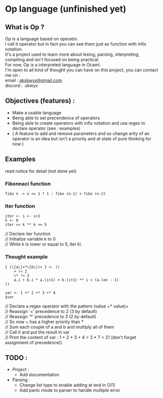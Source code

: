 # Op language (unfinished yet)

## What is Op ?

Op is a language based on operator.\
I call it operator but in fact you can see them just as function with infix notation.\
It's a project used to learn more about lexing, parsing, interpreting, compiling and isn't focused on being practical.\
For now, Op is a interpreted language in Ocaml.\
I'm open to all kind of thought you can have on this project, you can contact me on :\
email : akskwyx@gmail.com\
discord : .skwyx

## Objectives (features) :

- Make a usable language
- Being able to set precendence of operators
- Being able to create operators with infix notation and use regex to declare operator (see : examples)
- ( A feature to add and remove parameters and so change arity of an operator is an idea but isn't a priority and at state of pure thinking for now )

## Examples

read notice for detail (not done yet)

### Fibonnaci function
`fibo n -> n <= 1 ? 1 : fibo (n-1) + fibo (n-2)`

### Iter function
```
iter <- i <- i+1
k <- 0
iter >> k ** k <= 5
```

// Declare iter function\
// Initialize variable k to 0\
// While k is lower or equal to 5, iter k\

### Thought example
```
{ (\[a\]+*\[b\])+ } <- ((
    + !< 2
    \* !< 3
    a.i + b.i * a.(i+1) + b.(i+1) ** i < (a.len - 1)
))

var <- 1 +* 2 +* 3 +* 4
$var
```

// Declare a regex operator with the pattern (value +* value)+\
// Reassign '+' precedence to 2 (3 by default)\
// Reassign '*' precedence to 3 (2 by default)\
// So now + has a higher priority than *\
// Sum each couple of a and b and multiply all of them\
// Call it and put the result in var\
// Print the content of var : 1 + 2 * 3 + 4 = 3 * 7 = 21 (don't forget assignment of precedence)\

## TODO :

- Project :
    - Add documentation
- Parsing :
    - Change list type to enable adding at end in O(1) 
    - Add panic mode to parser to handle multiple error
